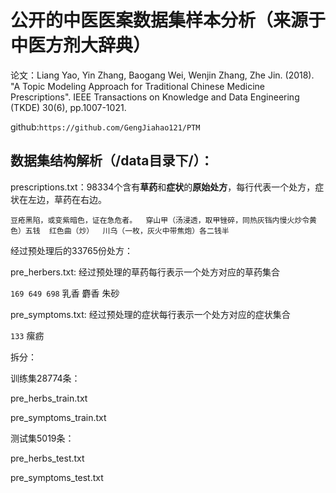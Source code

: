 # 公开的中医医案数据集样本分析（来源于中医方剂大辞典）



论文：Liang Yao, Yin Zhang, Baogang Wei, Wenjin Zhang, Zhe Jin. (2018). "A Topic Modeling Approach for Traditional Chinese Medicine Prescriptions". IEEE Transactions on Knowledge and Data Engineering (TKDE) 30(6), pp.1007-1021. 



github:`https://github.com/GengJiahao121/PTM`



## 数据集结构解析（/data目录下/）：

prescriptions.txt：98334个含有**草药**和**症状**的**原始处方**，每行代表一个处方，症状在左边，草药在右边。

`豆疮黑陷，或变紫暗色，证在急危者。	穿山甲（汤浸透，取甲锉碎，同热灰铛内慢火炒令黄色）五钱  红色曲（炒）  川乌（一枚，灰火中带焦炮）各二钱半`



经过预处理后的33765份处方：

pre\_herbers.txt: 经过预处理的草药每行表示一个处方对应的草药集合

`169 649 698` 乳香 麝香 朱砂

pre\_symptoms.txt: 经过预处理的症状每行表示一个处方对应的症状集合

`133` 瘰疬





拆分：

训练集28774条：

pre\_herbs\_train.txt 

pre\_symptoms\_train.txt

测试集5019条：

pre\_herbs\_test.txt

pre\_symptoms\_test.txt























